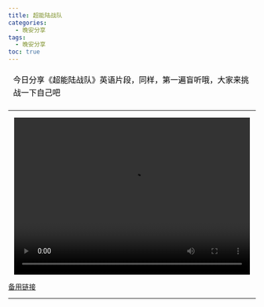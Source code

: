 ```yaml
---
title: 超能陆战队
categories:
  - 晚安分享
tags:
  - 晚安分享
toc: true 
---
```



<!-- 今日分享《超能陆战队》英语片段，同样，第一遍盲听哦，大家来挑战一下自己吧 -->

<section id="nice" data-tool="mdnice编辑器" data-website="https://www.mdnice.com" style="font-size: 16px; color: black; padding: 0 10px; line-height: 1.6; word-spacing: 0px; letter-spacing: 0px; word-break: break-word; word-wrap: break-word; text-align: left; font-family: Optima-Regular, Optima, PingFangSC-light, PingFangTC-light, 'PingFang SC', Cambria, Cochin, Georgia, Times, 'Times New Roman', serif;"><p data-tool="mdnice编辑器" style="font-size: 16px; padding-top: 8px; padding-bottom: 8px; margin: 0; line-height: 26px; color: black;">今日分享《超能陆战队》英语片段，同样，第一遍盲听哦，大家来挑战一下自己吧</p>
</section>

---

<p style="text-align:center">
   <video width="480" height="320" controls>
       <source src="/video/152.mp4">
   </video>
</p>
 <p><a href="/video/152.mp4">备用链接</a></p>
 
---






